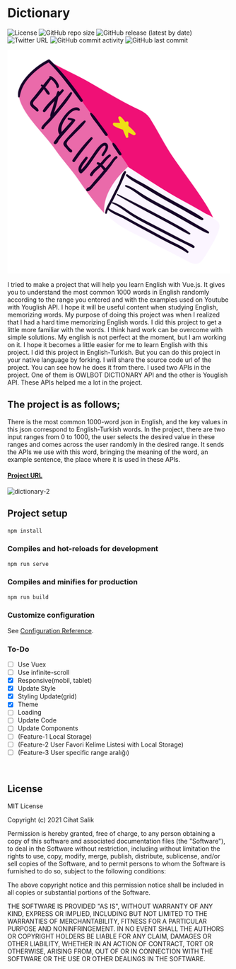 # Dictionary

![License](https://img.shields.io/github/license/cihat/dictionary)
![GitHub repo size](https://img.shields.io/github/repo-size/cihat/dictionary)
![GitHub release (latest by date)](https://img.shields.io/github/v/release/cihat/dictionary)
![Twitter URL](https://img.shields.io/twitter/url?style=social&url=https%3A%2F%2Ftwitter.com%2Fchtslk)
![GitHub commit activity](https://img.shields.io/github/commit-activity/m/cihat/dictionary)
![GitHub last commit](https://img.shields.io/github/last-commit/cihat/dictionary)


![](https://raw.githubusercontent.com/cihat/dictionary/master/public/dictionary.png)

I tried to make a project that will help you learn English with Vue.js. It gives you to understand the most common 1000 words in English randomly according to the range you entered and with the examples used on Youtube with Youglish API. I hope it will be useful content when studying English, memorizing words.
My purpose of doing this project was when I realized that I had a hard time memorizing English words. I did this project to get a little more familiar with the words. I think hard work can be overcome with simple solutions. My english is not perfect at the moment, but I am working on it. I hope it becomes a little easier for me to learn English with this project. I did this project in English-Turkish. But you can do this project in your native language by forking.
I will share the source code url of the project. You can see how he does it from there. I used two APIs in the project. One of them is OWLBOT DICTIONARY API and the other is Youglish API. These APIs helped me a lot in the project.

## The project is as follows;

There is the most common 1000-word json in English, and the key values in this json correspond to English-Turkish words. In the project, there are two input ranges from 0 to 1000, the user selects the desired value in these ranges and comes across the user randomly in the desired range. It sends the APIs we use with this word, bringing the meaning of the word, an example sentence, the place where it is used in these APIs.

#### [Project URL](https://cihat.github.io/dictionary/)

![dictionary-2](https://user-images.githubusercontent.com/57585087/115006011-0f6af580-9eb1-11eb-85b2-58545cb65e12.gif)

## Project setup

```
npm install
```

### Compiles and hot-reloads for development

```
npm run serve
```

### Compiles and minifies for production

```
npm run build
```

### Customize configuration

See [Configuration Reference](https://cli.vuejs.org/config/).

### To-Do

- [ ] Use Vuex
- [ ] Use infinite-scroll
- [x] Responsive(mobil, tablet)
- [x] Update Style
- [x] Styling Update(grid)
- [x] Theme
- [ ] Loading
- [ ] Update Code
- [ ] Update Components
- [ ] (Feature-1 Local Storage)
- [ ] (Feature-2 User Favori Kelime Listesi with Local Storage)
- [ ] (Feature-3 User specific range aralığı)
  
<br/>

## License

MIT License

Copyright (c) 2021 Cihat Salik

Permission is hereby granted, free of charge, to any person obtaining a copy
of this software and associated documentation files (the "Software"), to deal
in the Software without restriction, including without limitation the rights
to use, copy, modify, merge, publish, distribute, sublicense, and/or sell
copies of the Software, and to permit persons to whom the Software is
furnished to do so, subject to the following conditions:

The above copyright notice and this permission notice shall be included in all
copies or substantial portions of the Software.

THE SOFTWARE IS PROVIDED "AS IS", WITHOUT WARRANTY OF ANY KIND, EXPRESS OR
IMPLIED, INCLUDING BUT NOT LIMITED TO THE WARRANTIES OF MERCHANTABILITY,
FITNESS FOR A PARTICULAR PURPOSE AND NONINFRINGEMENT. IN NO EVENT SHALL THE
AUTHORS OR COPYRIGHT HOLDERS BE LIABLE FOR ANY CLAIM, DAMAGES OR OTHER
LIABILITY, WHETHER IN AN ACTION OF CONTRACT, TORT OR OTHERWISE, ARISING FROM,
OUT OF OR IN CONNECTION WITH THE SOFTWARE OR THE USE OR OTHER DEALINGS IN THE
SOFTWARE.
